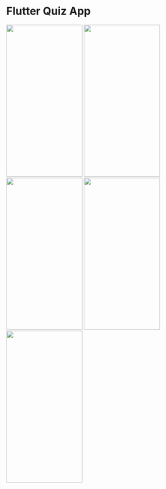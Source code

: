 # Flutter Quiz App
<img src="https://github.com/Muneef-Nk/flutter_quiz_app/assets/92105703/1760c860-f243-43d5-9543-499626fe53aa" width="200" height="400"/>
<img src="https://github.com/Muneef-Nk/flutter_quiz_app/assets/92105703/8f8829a8-456e-465e-9c81-b0e6485b58db" width="200" height="400"/>
<img src="https://github.com/Muneef-Nk/flutter_quiz_app/assets/92105703/5e49fb07-fa3d-44a8-8dc7-eb2a5c0b7ae1" width="200" height="400"/>
<img src="https://github.com/Muneef-Nk/flutter_quiz_app/assets/92105703/34452234-fdcb-4264-8101-90483130bbfb" width="200" height="400"/>
<img src="https://github.com/Muneef-Nk/flutter_quiz_app/assets/92105703/9854d334-d580-4f57-b938-9c02006685f6" width="200" height="400"/>


